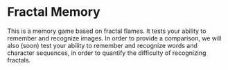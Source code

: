 
Fractal Memory
==============

This is a memory game based on fractal flames.  It tests your ability
to remember and recognize images.  In order to provide a comparison,
we will also (soon) test your ability to remember and recognize words
and character sequences, in order to quantify the difficulty of
recognizing fractals.
